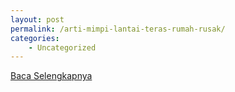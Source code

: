 ```yaml
---
layout: post
permalink: /arti-mimpi-lantai-teras-rumah-rusak/
categories:
    - Uncategorized
---
```


[Baca Selengkapnya](/08)